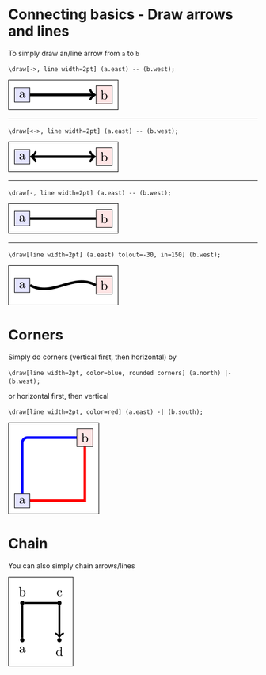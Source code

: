 # Connecting basics - Draw arrows and lines

To simply draw an/line arrow from `a` to `b`

`\draw[->, line width=2pt] (a.east) -- (b.west);`

![nodes](../../../src/00_basics/01_connecting_nodes_basics/simple-connect.svg)

___

`\draw[<->, line width=2pt] (a.east) -- (b.west);`

![nodes](../../../src/00_basics/01_connecting_nodes_basics/simple-connect_double.svg)

___

`\draw[-, line width=2pt] (a.east) -- (b.west);`

![nodes](../../../src/00_basics/01_connecting_nodes_basics/simple-connect_flat.svg)

___

`\draw[line width=2pt] (a.east) to[out=-30, in=150] (b.west);`

![nodes](../../../src/00_basics/01_connecting_nodes_basics/simple-connect_curved.svg)

# Corners

Simply do corners (vertical first, then horizontal) by 

`\draw[line width=2pt, color=blue, rounded corners] (a.north) |- (b.west);`

or horizontal first, then vertical

`\draw[line width=2pt, color=red] (a.east) -| (b.south);`

![nodes](../../../src/00_basics/01_connecting_nodes_basics/simple-connect_corner.svg)

# Chain

You can also simply chain arrows/lines

![nodes](../../../src/00_basics/01_connecting_nodes_basics/simple-connect_chain.svg)




